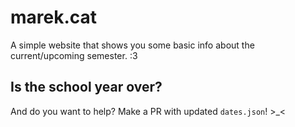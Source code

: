 # marek.cat

A simple website that shows you some basic info about the current/upcoming semester. :3

## Is the school year over?
And do you want to help? Make a PR with updated `dates.json`! >_<